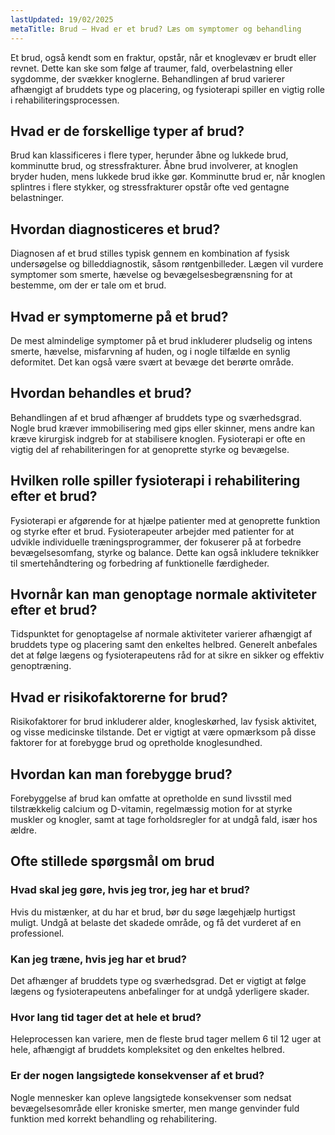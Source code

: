 ```yaml
---
lastUpdated: 19/02/2025
metaTitle: Brud – Hvad er et brud? Læs om symptomer og behandling
---
```


Et brud, også kendt som en fraktur, opstår, når et knoglevæv er brudt eller revnet. Dette kan ske som følge af traumer, fald, overbelastning eller sygdomme, der svækker knoglerne. Behandlingen af brud varierer afhængigt af bruddets type og placering, og fysioterapi spiller en vigtig rolle i rehabiliteringsprocessen.

## Hvad er de forskellige typer af brud?

Brud kan klassificeres i flere typer, herunder åbne og lukkede brud, komminutte brud, og stressfrakturer. Åbne brud involverer, at knoglen bryder huden, mens lukkede brud ikke gør. Komminutte brud er, når knoglen splintres i flere stykker, og stressfrakturer opstår ofte ved gentagne belastninger.

## Hvordan diagnosticeres et brud?

Diagnosen af et brud stilles typisk gennem en kombination af fysisk undersøgelse og billeddiagnostik, såsom røntgenbilleder. Lægen vil vurdere symptomer som smerte, hævelse og bevægelsesbegrænsning for at bestemme, om der er tale om et brud.

## Hvad er symptomerne på et brud?

De mest almindelige symptomer på et brud inkluderer pludselig og intens smerte, hævelse, misfarvning af huden, og i nogle tilfælde en synlig deformitet. Det kan også være svært at bevæge det berørte område.

## Hvordan behandles et brud?

Behandlingen af et brud afhænger af bruddets type og sværhedsgrad. Nogle brud kræver immobilisering med gips eller skinner, mens andre kan kræve kirurgisk indgreb for at stabilisere knoglen. Fysioterapi er ofte en vigtig del af rehabiliteringen for at genoprette styrke og bevægelse.

## Hvilken rolle spiller fysioterapi i rehabilitering efter et brud?

Fysioterapi er afgørende for at hjælpe patienter med at genoprette funktion og styrke efter et brud. Fysioterapeuter arbejder med patienter for at udvikle individuelle træningsprogrammer, der fokuserer på at forbedre bevægelsesomfang, styrke og balance. Dette kan også inkludere teknikker til smertehåndtering og forbedring af funktionelle færdigheder.

## Hvornår kan man genoptage normale aktiviteter efter et brud?

Tidspunktet for genoptagelse af normale aktiviteter varierer afhængigt af bruddets type og placering samt den enkeltes helbred. Generelt anbefales det at følge lægens og fysioterapeutens råd for at sikre en sikker og effektiv genoptræning.

## Hvad er risikofaktorerne for brud?

Risikofaktorer for brud inkluderer alder, knogleskørhed, lav fysisk aktivitet, og visse medicinske tilstande. Det er vigtigt at være opmærksom på disse faktorer for at forebygge brud og opretholde knoglesundhed.

## Hvordan kan man forebygge brud?

Forebyggelse af brud kan omfatte at opretholde en sund livsstil med tilstrækkelig calcium og D-vitamin, regelmæssig motion for at styrke muskler og knogler, samt at tage forholdsregler for at undgå fald, især hos ældre.

## Ofte stillede spørgsmål om brud

### Hvad skal jeg gøre, hvis jeg tror, jeg har et brud?

Hvis du mistænker, at du har et brud, bør du søge lægehjælp hurtigst muligt. Undgå at belaste det skadede område, og få det vurderet af en professionel.

### Kan jeg træne, hvis jeg har et brud?

Det afhænger af bruddets type og sværhedsgrad. Det er vigtigt at følge lægens og fysioterapeutens anbefalinger for at undgå yderligere skader.

### Hvor lang tid tager det at hele et brud?

Heleprocessen kan variere, men de fleste brud tager mellem 6 til 12 uger at hele, afhængigt af bruddets kompleksitet og den enkeltes helbred.

### Er der nogen langsigtede konsekvenser af et brud?

Nogle mennesker kan opleve langsigtede konsekvenser som nedsat bevægelsesområde eller kroniske smerter, men mange genvinder fuld funktion med korrekt behandling og rehabilitering.
